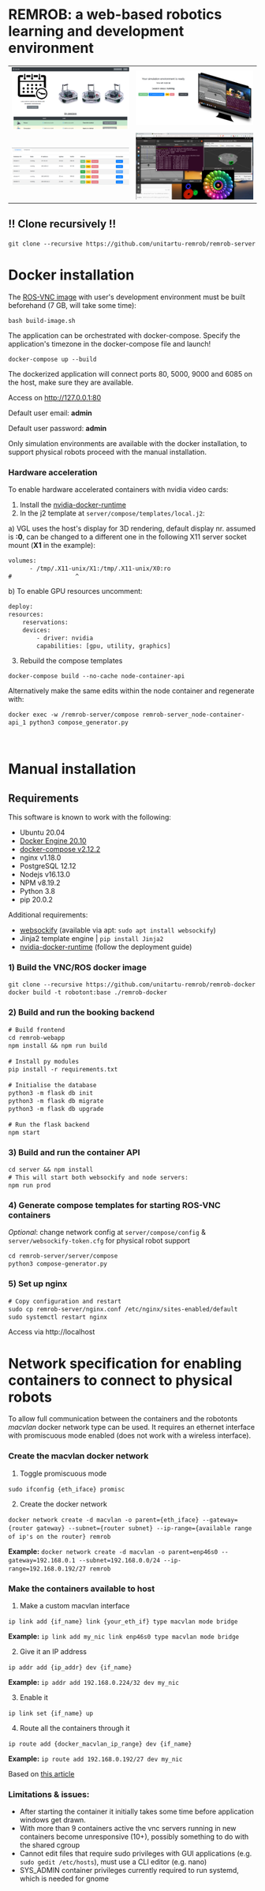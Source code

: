 # REMROB: a web-based robotics learning and development environment

|   |   |
|---|---|
![GNOME ROS VNC](./docs/user-panel.png) | ![GNOME ROS VNC](./docs/user-session.png)
![GNOME ROS VNC](./docs/sim-panel.png) | ![GNOME ROS VNC](./docs/browser-desktop.png)

## !! Clone recursively !!
`git clone --recursive https://github.com/unitartu-remrob/remrob-server`

# Docker installation
The [ROS-VNC image](https://github.com/unitartu-remrob/remrob-docker) with user's development environment must be built beforehand (7 GB, will take some time):

	bash build-image.sh

The application can be orchestrated with docker-compose. Specify the application's timezone in the docker-compose file and launch!

	docker-compose up --build

The dockerized application will connect ports 80, 5000, 9000 and 6085 on the host, make sure they are available.

Access on http://127.0.0.1:80


Default user email: **admin**

Default user password: **admin**

Only simulation environments are available with the docker installation, to support physical robots proceed with the manual installation.

### Hardware acceleration

To enable hardware accelerated containers with nvidia video cards:
1. Install the [nvidia-docker-runtime](https://docs.nvidia.com/ai-enterprise/deployment-guide-vmware/0.1.0/docker.html)
2. In the j2 template at `server/compose/templates/local.j2`:

a) VGL uses the host's display for 3D rendering, default display nr. assumed is **:0**, can be changed to a different one in the following X11 server socket mount (**X1** in the example):

```
volumes: 
      - /tmp/.X11-unix/X1:/tmp/.X11-unix/X0:ro
#	               ^
```

b) To enable GPU resources uncomment:
```
deploy:
resources:
	reservations:
	devices:
		- driver: nvidia
		capabilities: [gpu, utility, graphics]
```
3. Rebuild the compose templates

```
docker-compose build --no-cache node-container-api
```
Alternatively make the same edits within the node container and regenerate with:

	docker exec -w /remrob-server/compose remrob-server_node-container-api_1 python3 compose_generator.py

&nbsp;

# Manual installation 

## Requirements

This software is known to work with the following:

- Ubuntu 20.04
- [Docker Engine 20.10](https://docs.docker.com/engine/install/ubuntu/)
- [docker-compose v2.12.2](https://docs.docker.com/compose/install/other/)
- nginx v1.18.0
- PostgreSQL 12.12
- Nodejs v16.13.0
- NPM v8.19.2
- Python 3.8
- pip 20.0.2

Additional requirements:

- [websockify](https://github.com/novnc/websockify) (available via apt: `sudo apt install websockify`)
- Jinja2 template engine | `pip install Jinja2`
- [nvidia-docker-runtime](https://docs.nvidia.com/ai-enterprise/deployment-guide-vmware/0.1.0/docker.html) (follow the deployment guide)

### 1) Build the VNC/ROS docker image 
```
git clone --recursive https://github.com/unitartu-remrob/remrob-docker
docker build -t robotont:base ./remrob-docker
```
### 2) Build and run the booking backend
```
# Build frontend
cd remrob-webapp
npm install && npm run build

# Install py modules
pip install -r requirements.txt

# Initialise the database
python3 -m flask db init
python3 -m flask db migrate
python3 -m flask db upgrade

# Run the flask backend
npm start
```
### 3) Build and run the container API
```
cd server && npm install
# This will start both websockify and node servers:
npm run prod
```
### 4) Generate compose templates for starting ROS-VNC containers

*Optional*: change network config at `server/compose/config` & `server/websockify-token.cfg` for physical robot support
```
cd remrob-server/server/compose
python3 compose-generator.py
```
### 5) Set up nginx
```
# Copy configuration and restart
sudo cp remrob-server/nginx.conf /etc/nginx/sites-enabled/default
sudo systemctl restart nginx
```

Access via http://localhost

# Network specification for enabling containers to connect to physical robots

To allow full communication between the containers and the robotonts *macvlan* docker network type can be used. It requires an ethernet interface with promiscuous mode enabled (does not work with a wireless interface).


### Create the macvlan docker network
1. Toggle promiscuous mode

`sudo ifconfig {eth_iface} promisc`

2. Create the docker network

`docker network create -d macvlan -o parent={eth_iface} --gateway={router gateway} --subnet={router subnet} --ip-range={available range of ip's on the router} remrob`

**Example:**
`docker network create -d macvlan -o parent=enp46s0 --gateway=192.168.0.1 --subnet=192.168.0.0/24 --ip-range=192.168.0.192/27 remrob`

### Make the containers available to host
1. Make a custom macvlan interface

`ip link add {if_name} link {your_eth_if} type macvlan mode bridge`

**Example:**
`ip link add my_nic link enp46s0 type macvlan mode bridge`

2. Give it an IP address

`ip addr add {ip_addr} dev {if_name}`

**Example:**
`ip addr add 192.168.0.224/32 dev my_nic`

3. Enable it

`ip link set {if_name} up`

4. Route all the containers through it

`ip route add {docker_macvlan_ip_range} dev {if_name}`

**Example:**
`ip route add 192.168.0.192/27 dev my_nic`

Based on [this article](https://blog.oddbit.com/post/2018-03-12-using-docker-macvlan-networks/)

### Limitations & issues:

- After starting the container it initially takes some time before application windows get drawn.
- With more than 9 containers active the vnc servers running in new containers become unresponsive (10+), possibly something to do with the shared cgroup
- Cannot edit files that require sudo privileges with GUI applications (e.g. `sudo gedit /etc/hosts`), must use a CLI editor (e.g. nano)
- SYS_ADMIN container privileges currently required to run systemd, which is needed for gnome


&nbsp;

&nbsp;

# Acknowledgments

Completed with the support by IT Acadamy Programme of Education and Youth Board of Estonia.

Valminud Haridus- ja Noorteameti IT Akadeemia programmi toel.

